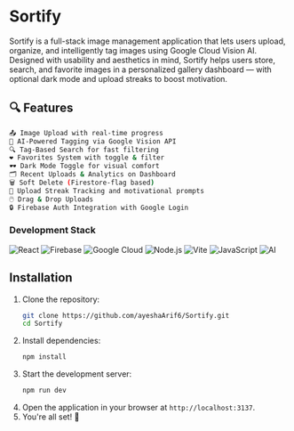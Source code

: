 # Sortify
Sortify is a full-stack image management application that lets users upload, organize, and intelligently tag images using Google Cloud Vision AI. Designed with usability and aesthetics in mind, Sortify helps users store, search, and favorite images in a personalized gallery dashboard — with optional dark mode and upload streaks to boost motivation.



## 🔍 Features


```bash
📤 Image Upload with real-time progress
🧠 AI-Powered Tagging via Google Vision API
🔍 Tag-Based Search for fast filtering
❤️ Favorites System with toggle & filter
🕶️ Dark Mode Toggle for visual comfort
🗂️ Recent Uploads & Analytics on Dashboard
🗑️ Soft Delete (Firestore-flag based)
🎯 Upload Streak Tracking and motivational prompts
🖱️ Drag & Drop Uploads
🔒 Firebase Auth Integration with Google Login
```


### Development Stack

![React](https://img.shields.io/badge/react-%2320232a.svg?style=for-the-badge&logo=react&logoColor=%2361DAFB) ![Firebase](https://img.shields.io/badge/firebase-%23039BE5.svg?style=for-the-badge&logo=firebase) ![Google Cloud](https://img.shields.io/badge/google_cloud-%234285F4.svg?style=for-the-badge&logo=google-cloud&logoColor=white) ![Node.js](https://img.shields.io/badge/node.js-339933?style=for-the-badge&logo=nodedotjs&logoColor=white) ![Vite](https://img.shields.io/badge/vite-%23007ACC.svg?style=for-the-badge&logo=vite&logoColor=white) ![JavaScript](https://img.shields.io/badge/javascript-%23F7DF1E.svg?style=for-the-badge&logo=javascript&logoColor=black) ![AI](https://img.shields.io/badge/AI-black?style=for-the-badge&logo=ai&logoColor=white)




## Installation

1. Clone the repository:
    ```bash
    git clone https://github.com/ayeshaArif6/Sortify.git
    cd Sortify
    ```
2. Install dependencies:
    ```bash
    npm install
    ```
4. Start the development server:
    ```bash
    npm run dev
    ```
5. Open the application in your browser at `http://localhost:3137`.
6. You're all set! 🎉
